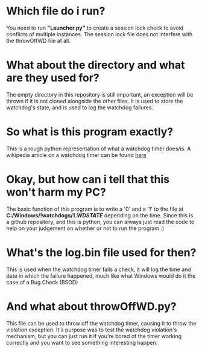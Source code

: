 # Which file do i run?
You need to run <b>"Launcher.py"</b> to create a session lock check to avoid conflicts of multiple instances. The session lock file does not interfere with the throwOffWD file at all.

# What about the directory and what are they used for?
The empty directory in this repository is still important, an exception will be thrown if it is not cloned alongside the other files. It is used to store the watchdog's state, and is used to log the watchdog failures.

# So what is this program exactly?
This is a rough python representation of what a watchdog timer does/is. A wikipedia article on a watchdog timer can be found <a href="https://en.wikipedia.org/wiki/Watchdog_timer">here</a>

# Okay, but how can i tell that this won't harm my PC?
The basic function of this program is to write a '0' and a '1' to the file at <b>C:/Windows/!watchdogs/1.$WDSTATE$</b> depending on the time. Since this is a github repository, and this is python, you can always just read the code to help on your judgement on whether or not to run the program :)

# What's the log.bin file used for then?
This is used when the watchdog timer fails a check, it will log the time and date in which the failure happened, much like what Windows would do it the case of a Bug Check (BSOD)

# And what about throwOffWD.py?
This file can be used to throw off the watchdog timer, causing it to throw the violation exception. It's purpose was to test the watchdog violation's mechanism, but you can just run it if you're bored of the timer working correctly and you want to see something interesting happen.
